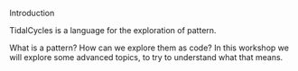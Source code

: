 
Introduction

TidalCycles is a language for the exploration of pattern.

What is a pattern? How can we explore them as code? In this workshop
we will explore some advanced topics, to try to understand what that
means.

